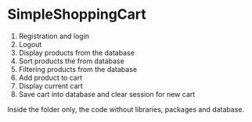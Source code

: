 # SimpleShoppingCart
1. Registration and login
2. Logout
3. Display products from the database
4. Sort products the from database
5. Filtering products from the database
6. Add product to cart
7. Display current cart
8. Save cart into database and clear session for new cart

Inside the folder only, the code without libraries, packages and database.
